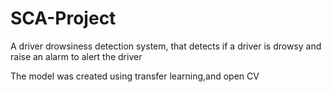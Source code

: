 # SCA-Project

A driver drowsiness detection system, that detects if a driver is drowsy and raise an alarm to alert the driver

The model was created using transfer learning,and open CV
